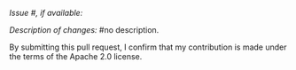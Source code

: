 *Issue #, if available:*

*Description of changes:*
#no description.

By submitting this pull request, I confirm that my contribution is made under the terms of the Apache 2.0 license.
